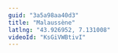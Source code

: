 ```yaml
---
guid: "3a5a98aa40d3"
title: "Malaussène"
latlng: "43.926952, 7.131008"
videoId: "KsGiVWBtivI" 
---
```

